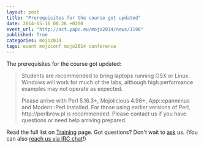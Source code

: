 ```yaml
---
layout: post
title: "Prerequisites for the course got updated"
date: 2014-05-16 08:26 +0200
event_url: "http://act.yapc.eu/mojo2014/news/1196"
published: True
categories: mojo2014
tags: event mojoconf mojo2014 conference
---
```


The prerequisites for the course got updated:

<blockquote>Students are recommended to bring laptops running OSX or Linux. Windows will work for much of the labs, although high performance examples may not operate as expected.
<p>Please arrive with Perl 5.16.3+, Mojolicious 4.98+, App::cpanminus and Modern::Perl installed. For those using earlier versions of Perl, http://perlbrew.pl is recommended. Please contact us if you have questions or need help arriving prepared.</p></blockquote>

Read the full list on <a href="/mojo2014/training.html#prerequisites">Training</a> page. Got questions? Don&#39;t wait to <a href="mailto:mojoconf14@oslo.pm">ask</a> us. (You can also <a href="http://mibbit.com/?channel=%23oslo.pm&amp;server=irc.perl.org">reach us via IRC chat</a>!)
